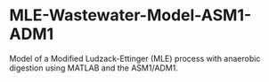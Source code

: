 # MLE-Wastewater-Model-ASM1-ADM1
Model of a Modified Ludzack-Ettinger (MLE) process with anaerobic digestion using MATLAB and the ASM1/ADM1.
